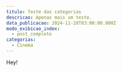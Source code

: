 ```yaml
---
titulo: Teste das categorias
descricao: Apenas mais um teste.
data_publicacao: 2024-11-28T03:00:00.000Z
modo_exibicao_index:
  - post_completo
categorias:
  - Cinema
---
```


Hey!
